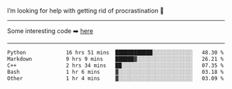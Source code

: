 I’m looking for help with getting rid of procrastination 🤔

-----

Some interesting code :arrow_right: [here](https://github.com/zhen8838/playground)

-----

<!--START_SECTION:waka-->

```txt
Python             16 hrs 51 mins  ████████████░░░░░░░░░░░░░   48.30 %
Markdown           9 hrs 9 mins    ██████▓░░░░░░░░░░░░░░░░░░   26.21 %
C++                2 hrs 34 mins   ██░░░░░░░░░░░░░░░░░░░░░░░   07.35 %
Bash               1 hr 6 mins     ▓░░░░░░░░░░░░░░░░░░░░░░░░   03.18 %
Other              1 hr 4 mins     ▓░░░░░░░░░░░░░░░░░░░░░░░░   03.09 %
```

<!--END_SECTION:waka-->

<!--
**zhen8838/zhen8838** is a ✨ _special_ ✨ repository because its `README.md` (this file) appears on your GitHub profile.

Here are some ideas to get you started:

- 🔭 I’m currently working on ...
- 🌱 I’m currently learning ...
- 👯 I’m looking to collaborate on ...
 ...
- 💬 Ask me about ...
- 📫 How to reach me: ...
- 😄 Pronouns: ...
- ⚡ Fun fact: ...
-->
